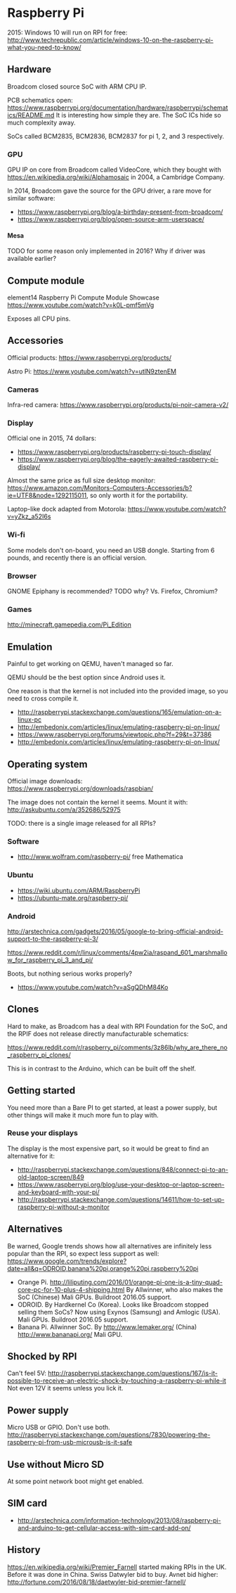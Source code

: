 # Raspberry Pi

2015: Windows 10 will run on RPI for free: <http://www.techrepublic.com/article/windows-10-on-the-raspberry-pi-what-you-need-to-know/>

## Hardware

Broadcom closed source SoC with ARM CPU IP.

PCB schematics open: <https://www.raspberrypi.org/documentation/hardware/raspberrypi/schematics/README.md> It is interesting how simple they are. The SoC ICs hide so much complexity away.

SoCs called BCM2835, BCM2836, BCM2837 for pi 1, 2, and 3 respectively.

### GPU

GPU IP on core from Broadcom called VideoCore, which they bought with <https://en.wikipedia.org/wiki/Alphamosaic> in 2004, a Cambridge Company.

In 2014, Broadcom gave the source for the GPU driver, a rare move for similar software:

- <https://www.raspberrypi.org/blog/a-birthday-present-from-broadcom/>
- <https://www.raspberrypi.org/blog/open-source-arm-userspace/>

#### Mesa

TODO for some reason only implemented in 2016? Why if driver was available earlier?

## Compute module

element14 Raspberry Pi Compute Module Showcase <https://www.youtube.com/watch?v=k0L-pmf5mVg>

Exposes all CPU pins.

## Accessories

Official products: <https://www.raspberrypi.org/products/>

Astro Pi: <https://www.youtube.com/watch?v=utlN9ztenEM>

### Cameras

Infra-red camera: <https://www.raspberrypi.org/products/pi-noir-camera-v2/>

### Display

Official one in 2015, 74 dollars:

- <https://www.raspberrypi.org/products/raspberry-pi-touch-display/>
- <https://www.raspberrypi.org/blog/the-eagerly-awaited-raspberry-pi-display/>

Almost the same price as full size desktop monitor: <https://www.amazon.com/Monitors-Computers-Accessories/b?ie=UTF8&node=1292115011>, so only worth it for the portability.

Laptop-like dock adapted from Motorola: <https://www.youtube.com/watch?v=yZkz_a52I6s>

### Wi-fi

Some models don't on-board, you need an USB dongle. Starting from 6 pounds, and recently there is an official version.

### Browser

GNOME Epiphany is recommended? TODO why? Vs. Firefox, Chromium?

### Games

<http://minecraft.gamepedia.com/Pi_Edition>

## Emulation

Painful to get working on QEMU, haven't managed so far.

QEMU should be the best option since Android uses it.

One reason is that the kernel is not included into the provided image, so you need to cross compile it.

- <http://raspberrypi.stackexchange.com/questions/165/emulation-on-a-linux-pc>
- <http://embedonix.com/articles/linux/emulating-raspberry-pi-on-linux/>
- <https://www.raspberrypi.org/forums/viewtopic.php?f=29&t=37386>
- <http://embedonix.com/articles/linux/emulating-raspberry-pi-on-linux/>

## Operating system

Official image downloads: <https://www.raspberrypi.org/downloads/raspbian/>

The image does not contain the kernel it seems. Mount it with: <http://askubuntu.com/a/352686/52975>

TODO: there is a single image released for all RPIs?

### Software

- <http://www.wolfram.com/raspberry-pi/> free Mathematica

### Ubuntu

- <https://wiki.ubuntu.com/ARM/RaspberryPi>
- <https://ubuntu-mate.org/raspberry-pi/>

### Android

<http://arstechnica.com/gadgets/2016/05/google-to-bring-official-android-support-to-the-raspberry-pi-3/>

<https://www.reddit.com/r/linux/comments/4pw2ia/raspand_601_marshmallow_for_raspberry_pi_3_and_pi/>

Boots, but nothing serious works properly?

- <https://www.youtube.com/watch?v=aSgQDhM84Ko>

## Clones

Hard to make, as Broadcom has a deal with RPI Foundation for the SoC, and the RPIF does not release directly manufacturable schematics:

<https://www.reddit.com/r/raspberry_pi/comments/3z86lb/why_are_there_no_raspberry_pi_clones/>

This is in contrast to the Arduino, which can be built off the shelf.

## Getting started

You need more than a Bare PI to get started, at least a power supply, but other things will make it much more fun to play with.

### Reuse your displays

The display is the most expensive part, so it would be great to find an alternative for it:

- <http://raspberrypi.stackexchange.com/questions/848/connect-pi-to-an-old-laptop-screen/849>
- <https://www.raspberrypi.org/blog/use-your-desktop-or-laptop-screen-and-keyboard-with-your-pi/>
- <http://raspberrypi.stackexchange.com/questions/14611/how-to-set-up-raspberry-pi-without-a-monitor>

## Alternatives

Be warned, Google trends shows how all alternatives are infinitely less popular than the RPI, so expect less support as well: <https://www.google.com/trends/explore?date=all&q=ODROID,banana%20pi,orange%20pi,raspberry%20pi>

- Orange Pi. <http://liliputing.com/2016/01/orange-pi-one-is-a-tiny-quad-core-pc-for-10-plus-4-shipping.html> By Allwinner, who also makes the SoC (Chinese) Mali GPUs. Buildroot 2016.05 support.
- ODROID. By Hardkernel Co (Korea). Looks like Broadcom stopped selling them SoCs? Now using Exynos (Samsung) and Amlogic (USA). Mali GPUs. Buildroot 2016.05 support.
- Banana Pi. Allwinner SoC. By <http://www.lemaker.org/> (China) <http://www.bananapi.org/> Mali GPU.

## Shocked by RPI

Can't feel 5V: <http://raspberrypi.stackexchange.com/questions/167/is-it-possible-to-receive-an-electric-shock-by-touching-a-raspberry-pi-while-it> Not even 12V it seems unless you lick it.

## Power supply

Micro USB or GPIO. Don't use both. <http://raspberrypi.stackexchange.com/questions/7830/powering-the-raspberry-pi-from-usb-microusb-is-it-safe>

## Use without Micro SD

At some point network boot might get enabled.

## SIM card

- <http://arstechnica.com/information-technology/2013/08/raspberry-pi-and-arduino-to-get-cellular-access-with-sim-card-add-on/>

## History

<https://en.wikipedia.org/wiki/Premier_Farnell> started making RPIs in the UK. Before it was done in China. Swiss Datwyler bid to buy. Avnet bid higher: <http://fortune.com/2016/08/18/daetwyler-bid-premier-farnell/>
